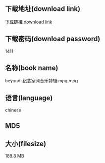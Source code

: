 ## 下载地址(download link)
[下载链接 download link](https://tutu365.netlify.app/?s=beyond-%E7%BA%AA%E5%BF%B5%E5%AE%B6%E9%A9%B9%E9%9F%B3%E4%B9%90%E7%89%B9%E8%BE%91.mpg)

## 下载密码(download password)
1411

## 名称(book name)
beyond-纪念家驹音乐特辑.mpg.mpg

## 语言(language)
chinese

## MD5


## 大小(filesize)
188.8 MB
